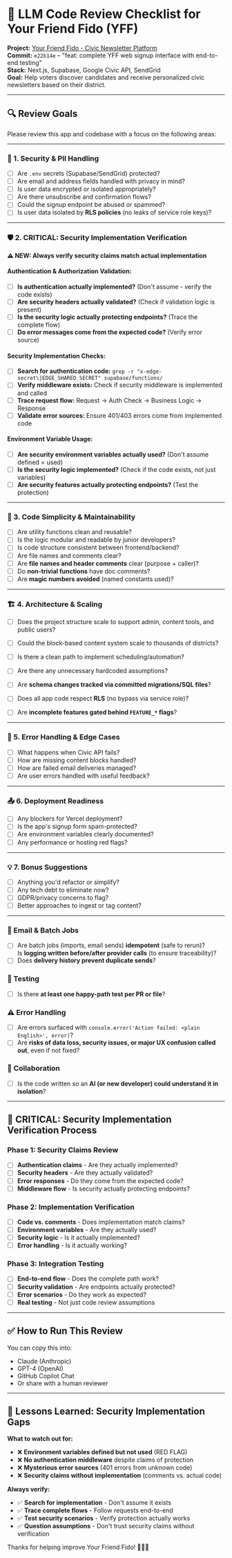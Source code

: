 # 🤖 LLM Code Review Checklist for Your Friend Fido (YFF)

**Project:** [Your Friend Fido \- Civic Newsletter Platform](https://github.com/kevinjmireles/yff-web)  
**Commit:** `e22b14e` – "feat: complete YFF web signup interface with end-to-end testing"  
**Stack:** Next.js, Supabase, Google Civic API, SendGrid  
**Goal:** Help voters discover candidates and receive personalized civic newsletters based on their district.

---

## 🔍 Review Goals

Please review this app and codebase with a focus on the following areas:

---

### 🔐 1\. Security & PII Handling

- [ ] Are `.env` secrets (Supabase/SendGrid) protected?  
- [ ] Are email and address fields handled with privacy in mind?  
- [ ] Is user data encrypted or isolated appropriately?  
- [ ] Are there unsubscribe and confirmation flows?  
- [ ] Could the signup endpoint be abused or spammed?  
- [ ] Is user data isolated by **RLS policies** (no leaks of service role keys)?

---

### 🛡️ 2\. CRITICAL: Security Implementation Verification

**⚠️ NEW: Always verify security claims match actual implementation**

#### **Authentication & Authorization Validation:**
- [ ] **Is authentication actually implemented?** (Don't assume - verify the code exists)
- [ ] **Are security headers actually validated?** (Check if validation logic is present)
- [ ] **Is the security logic actually protecting endpoints?** (Trace the complete flow)
- [ ] **Do error messages come from the expected code?** (Verify error source)

#### **Security Implementation Checks:**
- [ ] **Search for authentication code:** `grep -r "x-edge-secret\|EDGE_SHARED_SECRET" supabase/functions/`
- [ ] **Verify middleware exists:** Check if security middleware is implemented and called
- [ ] **Trace request flow:** Request → Auth Check → Business Logic → Response
- [ ] **Validate error sources:** Ensure 401/403 errors come from implemented code

#### **Environment Variable Usage:**
- [ ] **Are security environment variables actually used?** (Don't assume defined = used)
- [ ] **Is the security logic implemented?** (Check if the code exists, not just variables)
- [ ] **Are security features actually protecting endpoints?** (Test the protection)

---

### 🧼 3\. Code Simplicity & Maintainability

- [ ] Are utility functions clean and reusable?  
- [ ] Is the logic modular and readable by junior developers?  
- [ ] Is code structure consistent between frontend/backend?  
- [ ] Are file names and comments clear?  
- [ ] ​​Are **file names and header comments** clear (purpose \+ caller)?  
- [ ] Do **non-trivial functions** have doc comments?  
- [ ] Are **magic numbers avoided** (named constants used)?

---

### 🏗️ 4\. Architecture & Scaling

- [ ] Does the project structure scale to support admin, content tools, and public users?  
- [ ] Could the block-based content system scale to thousands of districts?  
- [ ] Is there a clean path to implement scheduling/automation?  
- [ ] Are there any unnecessary hardcoded assumptions?  
- [ ] Are **schema changes tracked via committed migrations/SQL files**?  
- [ ] Does all app code respect **RLS** (no bypass via service role)?  
- [ ] Are **incomplete features gated behind `FEATURE_*` flags**?  
      

---

### 🚨 5\. Error Handling & Edge Cases

- [ ] What happens when Civic API fails?  
- [ ] How are missing content blocks handled?  
- [ ] How are failed email deliveries managed?  
- [ ] Are user errors handled with useful feedback?

---

### 📤 6\. Deployment Readiness

- [ ] Any blockers for Vercel deployment?  
- [ ] Is the app's signup form spam-protected?  
- [ ] Are environment variables clearly documented?  
- [ ] Any performance or hosting red flags?

---

### 💡 7\. Bonus Suggestions

- [ ] Anything you'd refactor or simplify?  
- [ ] Any tech debt to eliminate now?  
- [ ] GDPR/privacy concerns to flag?  
- [ ] Better approaches to ingest or tag content?

---

### **📨 Email & Batch Jobs**

- [ ] Are batch jobs (imports, email sends) **idempotent** (safe to rerun)?  
      Is **logging written before/after provider calls** (to ensure traceability)?  
- [ ] Does **delivery history prevent duplicate sends**?

### **🧪 Testing**

- [ ] Is there **at least one happy-path test per PR or file**?

### **⚠️ Error Handling**

- [ ] Are errors surfaced with `console.error('Action failed: <plain English>', error)`?  
- [ ] Are **risks of data loss, security issues, or major UX confusion called out**, even if not fixed?

### **🤝 Collaboration**

- [ ] Is the code written so an **AI (or new developer) could understand it in isolation**?

---

## 🚨 CRITICAL: Security Implementation Verification Process

### **Phase 1: Security Claims Review**
- [ ] **Authentication claims** - Are they actually implemented?
- [ ] **Security headers** - Are they actually validated?
- [ ] **Error responses** - Do they come from the expected code?
- [ ] **Middleware flow** - Is security actually protecting endpoints?

### **Phase 2: Implementation Verification**
- [ ] **Code vs. comments** - Does implementation match claims?
- [ ] **Environment variables** - Are they actually used?
- [ ] **Security logic** - Is it actually implemented?
- [ ] **Error handling** - Is it actually working?

### **Phase 3: Integration Testing**
- [ ] **End-to-end flow** - Does the complete path work?
- [ ] **Security validation** - Are endpoints actually protected?
- [ ] **Error scenarios** - Do they work as expected?
- [ ] **Real testing** - Not just code review assumptions

---

## ✅ How to Run This Review

You can copy this into:

- Claude (Anthropic)  
- GPT-4 (OpenAI)  
- GitHub Copilot Chat  
- Or share with a human reviewer

---

## 🎯 Lessons Learned: Security Implementation Gaps

**What to watch out for:**
- ❌ **Environment variables defined but not used** (RED FLAG)
- ❌ **No authentication middleware** despite claims of protection
- ❌ **Mysterious error sources** (401 errors from unknown code)
- ❌ **Security claims without implementation** (comments vs. actual code)

**Always verify:**
- ✅ **Search for implementation** - Don't assume it exists
- ✅ **Trace complete flows** - Follow requests end-to-end
- ✅ **Test security scenarios** - Verify protection actually works
- ✅ **Question assumptions** - Don't trust security claims without verification

Thanks for helping improve Your Friend Fido\! 🐾🇺🇸  
